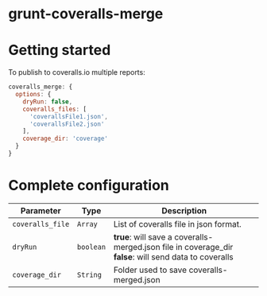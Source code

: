 grunt-coveralls-merge
=====================

# Getting started

To publish to coveralls.io multiple reports:

```js
coveralls_merge: {
  options: {
    dryRun: false,
    coveralls_files: [
      'coverallsFile1.json',
      'coverallsFile2.json'
    ],
    coverage_dir: 'coverage'
  }
}
```

# Complete configuration

| Parameter | Type | Description |
| --------- | ---- | ----------- |
| `coveralls_file` | `Array` | List of coveralls file in json format. |
| `dryRun` | `boolean` | **true**: will save a coveralls-merged.json file in coverage_dir<br>**false**: will send data to coveralls |
| `coverage_dir` | `String` | Folder used to save coveralls-merged.json |
